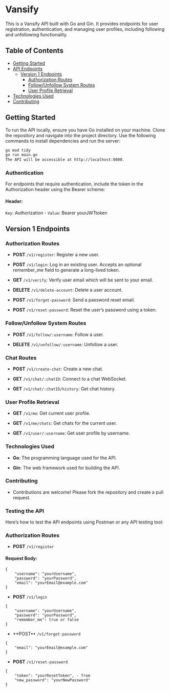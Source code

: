 # Vansify

This is a Vansify API built with Go and Gin. It provides endpoints for user registration, authentication, and managing user profiles, including following and unfollowing functionality.

## Table of Contents
- [Getting Started](#getting-started)
- [API Endpoints](#api-endpoints)
  - [Version 1 Endpoints](#version-1-endpoints)
    - [Authorization Routes](#authorization-routes)
    - [Follow/Unfollow System Routes](#followunfollow-system-routes)
    - [User Profile Retrieval](#user-profile-retrieval)
- [Technologies Used](#technologies-used)
- [Contributing](#contributing)

## Getting Started

To run the API locally, ensure you have Go installed on your machine. Clone the repository and navigate into the project directory. Use the following commands to install dependencies and run the server:

```bash
go mod tidy
go run main.go
The API will be accessible at http://localhost:8080.
```

### Authentication
For endpoints that require authentication, include the token in the Authorization header using the Bearer scheme:
#### Header:
`Key`: Authorization -
`Value`: Bearer yourJWTtoken

## Version 1 Endpoints
### Authorization Routes

- **POST** `/v1/register`: Register a new user.

- **POST** `/v1/login`: Log in an existing user. Accepts an optional remember_me field to generate a long-lived token.

- **GET** `/v1/verify`: Verify user email which will be sent to your email.

- **DELETE** `/v1/delete-account`: Delete a user account.

- **POST** `/v1/forgot-password`: Send a password reset email.

- **POST** `/v1/reset-password`: Reset the user’s password using a token.


### Follow/Unfollow System Routes

- **POST** `/v1/follow/:username`: Follow a user.

- **DELETE** `/v1/unfollow/:username`: Unfollow a user.


### Chat Routes

- **POST** `/v1/create-chat`: Create a new chat.

- **GET** `/v1/chat/:chatID`: Connect to a chat WebSocket.

- **GET** `/v1/chat/:chatID/history`: Get chat history.


### User Profile Retrieval
- **GET** `/v1/me`: Get current user profile.

- **GET** `/v1/me/chats`: Get chats for the current user.

- **GET** `/v1/user/:username`: Get user profile by username.

### Technologies Used
- **Go**: The programming language used for the API.

- **Gin**: The web framework used for building the API.


### Contributing
- Contributions are welcome! Please fork the repository and create a pull request.

### Testing the API
Here’s how to test the API endpoints using Postman or any API testing tool:

### Authorization Routes
- **POST** `/v1/register`
#### Request Body:
```
{
    "username": "yourUsername",
    "password": "yourPassword",
    "email": "yourEmail@example.com"
}
```
- **POST** `/v1/login`
```
{
    "username": "yourUsername",
    "password": "yourPassword",
    "remember_me": true or false
}
```
- **POST•• `/v1/forgot-password`
```
{
    "email": "yourEmail@example.com"
}
```

- **POST** `/v1/reset-password`
```
{
    "token": "yourResetToken", - from
    "new_password": "yourNewPassword"
}

```

